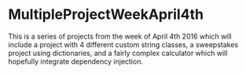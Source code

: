 # MultipleProjectWeekApril4th
This is a series of projects from the week of April 4th 2016 which will include a project with 4 different custom string classes, a sweepstakes project using dictionaries, and a fairly complex calculator which will hopefully integrate dependency injection.
